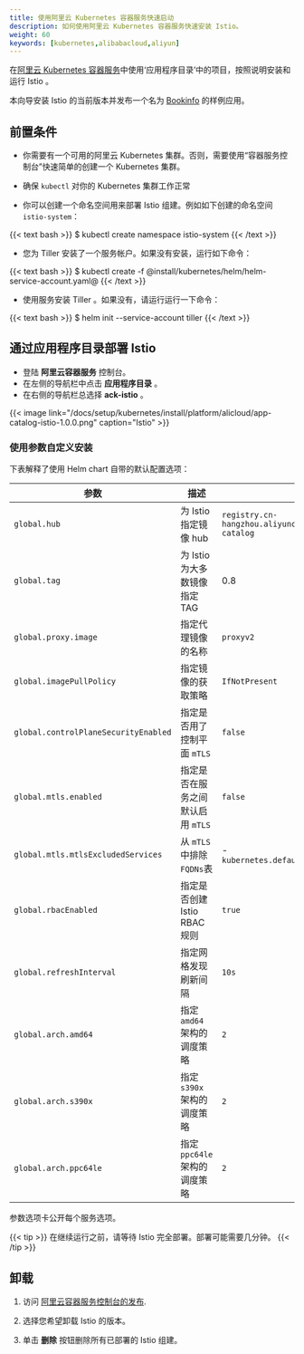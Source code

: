 ```yaml
---
title: 使用阿里云 Kubernetes 容器服务快速启动
description: 如何使用阿里云 Kubernetes 容器服务快速安装 Istio。
weight: 60
keywords: [kubernetes,alibabacloud,aliyun]
---
```


在[阿里云 Kubernetes 容器服务](https://www.alibabacloud.com/product/kubernetes)中使用‘应用程序目录’中的项目，按照说明安装和运行 Istio 。

本向导安装 Istio 的当前版本并发布一个名为 [Bookinfo](/zh/docs/examples/bookinfo/) 的样例应用。

## 前置条件

- 你需要有一个可用的阿里云 Kubernetes 集群。否则，需要使用“容器服务控制台”快速简单的创建一个 Kubernetes 集群。

- 确保 `kubectl` 对你的 Kubernetes 集群工作正常

- 你可以创建一个命名空间用来部署 Istio 组建。例如如下创建的命名空间 `istio-system`：

{{< text bash >}}
$ kubectl create namespace istio-system
{{< /text >}}

- 您为 Tiller 安装了一个服务帐户。如果没有安装，运行如下命令：

{{< text bash >}}
$ kubectl create -f @install/kubernetes/helm/helm-service-account.yaml@
{{< /text >}}

- 使用服务安装 Tiller 。如果没有，请运行运行一下命令：

{{< text bash >}}
$ helm init --service-account tiller
{{< /text >}}

## 通过应用程序目录部署 Istio

- 登陆 **阿里云容器服务** 控制台。
- 在左侧的导航栏中点击 **应用程序目录** 。
- 在右侧的导航栏总选择 **ack-istio** 。

{{< image link="/docs/setup/kubernetes/install/platform/alicloud/app-catalog-istio-1.0.0.png" caption="Istio" >}}

### 使用参数自定义安装

下表解释了使用 Helm chart 自带的默认配置选项：

| 参数                            | 描述                                                  | 默认                                    |
| ------------------------------------ | ------------------------------------------------------------ | ------------------------------------------ |
| `global.hub` | 为 Istio 指定镜像 hub | `registry.cn-hangzhou.aliyuncs.com/aliacs-app-catalog` |
| `global.tag`                     | 为 Istio 为大多数镜像指定 TAG |    0.8       |
| `global.proxy.image`             | 指定代理镜像的名称         | `proxyv2`        |
| `global.imagePullPolicy`       | 指定镜像的获取策略          | `IfNotPresent`        |
| `global.controlPlaneSecurityEnabled` | 指定是否用了控制平面 `mTLS` | `false` |
| `global.mtls.enabled`        | 指定是否在服务之间默认启用 `mTLS`| `false`  |
| `global.mtls.mtlsExcludedServices`  | 从 `mTLS` 中排除 `FQDNs`表 | -`kubernetes.default.svc.cluster.local` |
| `global.rbacEnabled` | 指定是否创建 Istio RBAC 规则 | `true` |
| `global.refreshInterval` | 指定网格发现刷新间隔 | `10s` |
| `global.arch.amd64` | 指定 `amd64` 架构的调度策略 | `2` |
| `global.arch.s390x` | 指定 `s390x` 架构的调度策略 | `2` |
| `global.arch.ppc64le` | 指定 `ppc64le` 架构的调度策略 | `2` |

参数选项卡公开每个服务选项。

{{< tip >}}
在继续运行之前，请等待 Istio 完全部署。部署可能需要几分钟。
{{< /tip >}}

## 卸载

1. 访问 [阿里云容器服务控制台的发布](https://www.alibabacloud.com/product/kubernetes).

1. 选择您希望卸载 Istio 的版本。

1. 单击 **删除** 按钮删除所有已部署的 Istio 组建。
